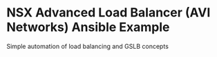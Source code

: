# NSX Advanced Load Balancer (AVI Networks) Ansible Example
Simple automation of load balancing and GSLB concepts
